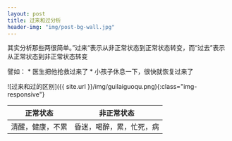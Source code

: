 ```yaml
---
layout: post
title: 过来和过分析 
header-img: "img/post-bg-wall.jpg"
---
```



其实分析那些两很简单。”过来“表示从非正常状态到正常状态转变，而“过去”表示从正常状态到非正常状态转变

譬如：
    * 医生把他抢救过来了
    * 小孩子休息一下，很快就恢复过来了

![过来和过的区别]({{ site.url }}/img/guilaiguoqu.png){:class="img-responsive"}

|     正常状态     |        非正常状态        |
|------------------|--------------------------|
| 清醒，健康，不累 | 昏迷，喝醉，累，忙死，病 |


